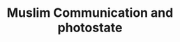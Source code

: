 ---
title: "Muslim Communication and photostate"
url: /karachi/muslim-communication-and-photostate/
shop: Handy
---